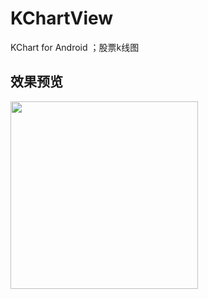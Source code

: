 ﻿# KChartView
KChart for Android ；股票k线图

效果预览
-------  
<div class='row'>
        <img src='https://github.com/tifezh/KChartView/tree/master/kchart/img/demo.gif'
        <img src='https://github.com/silladus/KChartView/blob/master/kchart/img/min.png' 
        <img src='https://github.com/silladus/KChartView/blob/master/kchart/img/kline.png' width="300px"/>
</div>
